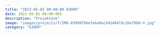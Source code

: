 ```yaml
---
title: "2023-05-01 00:00:00 83999"
date: 2023-05-01 00:00:00Z
description: "Projektünk"
image: "images/projects/T/IMG-8399976befeba0ac5434047dc1bef8b8-V.jpg"
category: "GINOP"
---
```

